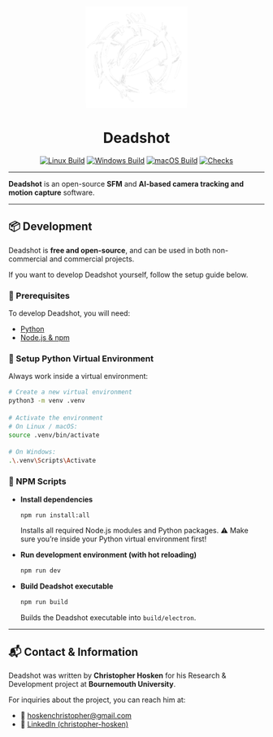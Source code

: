 <p align="center">
  <img src="./frontend/public/icon.png" alt="Deadshot Logo" width="200"/>
</p>

<h1 align="center">Deadshot</h1>

<p align="center">
<a href="https://github.com/cjhosken/deadshot/actions/workflows/linux.yml"><img src="https://github.com/cjhosken/deadshot/actions/workflows/linux.yml/badge.svg?branch=main" alt="Linux Build"/></a>
<a href="https://github.com/cjhosken/deadshot/actions/workflows/windows.yml"><img src="https://github.com/cjhosken/deadshot/actions/workflows/windows.yml/badge.svg" alt="Windows Build"/></a>
<a href="https://github.com/cjhosken/deadshot/actions/workflows/macos.yml"><img src="https://github.com/cjhosken/deadshot/actions/workflows/macos.yml/badge.svg" alt="macOS Build"/></a>
<a href="https://github.com/cjhosken/deadshot/actions/workflows/check.yml"><img src="https://github.com/cjhosken/deadshot/actions/workflows/check.yml/badge.svg" alt="Checks"/></a>
</p>

---

**Deadshot** is an open-source **SFM** and **AI-based camera tracking and motion capture** software.

---

## 📦 Development

Deadshot is **free and open-source**, and can be used in both non-commercial and commercial projects.

If you want to develop Deadshot yourself, follow the setup guide below.

### 🔧 Prerequisites

To develop Deadshot, you will need:

- [Python](https://www.python.org/)
- [Node.js & npm](https://nodejs.org/)

### 🐍 Setup Python Virtual Environment

Always work inside a virtual environment:

```bash
# Create a new virtual environment
python3 -m venv .venv

# Activate the environment
# On Linux / macOS:
source .venv/bin/activate

# On Windows:
.\.venv\Scripts\Activate
````

### 📜 NPM Scripts

* **Install dependencies**

  ```bash
  npm run install:all
  ```

  Installs all required Node.js modules and Python packages.
  ⚠️ Make sure you’re inside your Python virtual environment first!

* **Run development environment (with hot reloading)**

  ```bash
  npm run dev
  ```

* **Build Deadshot executable**

  ```bash
  npm run build
  ```

  Builds the Deadshot executable into `build/electron`.

---

## 📬 Contact & Information

Deadshot was written by **Christopher Hosken** for his Research & Development project at **Bournemouth University**.

For inquiries about the project, you can reach him at:

* 📧 [hoskenchristopher@gmail.com](mailto:hoskenchristopher@gmail.com)
* 🔗 [LinkedIn (christopher-hosken)](https://www.linkedin.com/in/christopher-hosken/)
